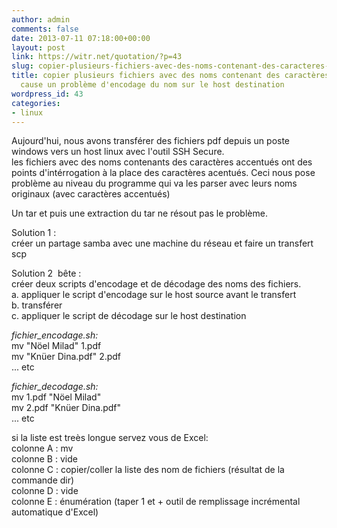 ```yaml
---
author: admin
comments: false
date: 2013-07-11 07:18:00+00:00
layout: post
link: https://witr.net/quotation/?p=43
slug: copier-plusieurs-fichiers-avec-des-noms-contenant-des-caracteres-accentues-cause-un-probleme-dencodage-du-nom-sur-le-host-destination
title: copier plusieurs fichiers avec des noms contenant des caractères accentués
  cause un problème d'encodage du nom sur le host destination
wordpress_id: 43
categories:
- linux
---
```



Aujourd'hui, nous avons transférer des fichiers pdf depuis un poste windows vers un host linux avec l'outil SSH Secure.  
les fichiers avec des noms contenants des caractères accentués ont des points d'intérrogation à la place des caractères acentués. Ceci nous pose problème au niveau du programme qui va les parser avec leurs noms originaux (avec caractères accentués)  
  
Un tar et puis une extraction du tar ne résout pas le problème.  
  
Solution 1 :  
créer un partage samba avec une machine du réseau et faire un transfert scp  
  
Solution 2  bête :  
créer deux scripts d'encodage et de décodage des noms des fichiers.  
a. appliquer le script d'encodage sur le host source avant le transfert  
b. transférer  
c. appliquer le script de décodage sur le host destination  
  
_fichier_encodage.sh:_  
mv "Nöel Milad" 1.pdf  
mv "Knüer Dina.pdf" 2.pdf  
... etc  
  
  
_fichier_decodage.sh:_  
mv 1.pdf "Nöel Milad"  
mv 2.pdf "Knüer Dina.pdf"  
... etc  
  
si la liste est treès longue servez vous de Excel:  
colonne A : mv  
colonne B : vide  
colonne C : copier/coller la liste des nom de fichiers (résultat de la commande dir)  
colonne D : vide  
colonne E : énumération (taper 1 et + outil de remplissage incrémental automatique d'Excel)

